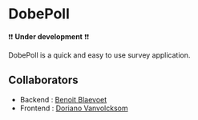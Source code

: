 # DobePoll

❗❗ **Under development** ❗❗

DobePoll is a quick and easy to use survey application.

## Collaborators

- Backend : [Benoit Blaevoet](https://github.com/BenoitBlaevoet)
- Frontend : [Doriano Vanvolcksom](https://github.com/VVKDO98)
